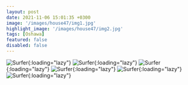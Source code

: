 ```yaml
---
layout: post
date: 2021-11-06 15:01:35 +0300
image: '/images/house47/img1.jpg'
highlight_image: '/images/house47/img2.jpg'
tags: [Oshawa]
featured: false
disabled: false
---
```


![Surfer]({{site.baseurl}}/images/house47/img3.jpg){:loading="lazy"}
![Surfer]({{site.baseurl}}/images/house47/img4.jpg){:loading="lazy"}
![Surfer]({{site.baseurl}}/images/house47/img5.jpg){:loading="lazy"}
![Surfer]({{site.baseurl}}/images/house47/img6.jpg){:loading="lazy"}
![Surfer]({{site.baseurl}}/images/house47/img7.jpg){:loading="lazy"}
![Surfer]({{site.baseurl}}/images/house47/img8.jpg){:loading="lazy"} 